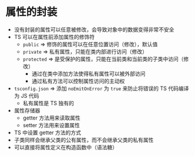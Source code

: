 # 属性的封装

- 没有封装的属性可以任意被修改，会导致对象中的数据变得非常不安全
- TS 可以在属性前添加属性的修饰符
  - `public` => 修饰的属性可以在任意位置访问（修改），默认值
  - `private` => 私有属性，只能在类内部进行访问（修改）
  - `protected` => 是受保护的属性，只能在当前类和当前类的子类中访问（修改）
    - 通过在类中添加方法使得私有属性可以被外部访问
    - 通过私有方法可以控制属性访问的主动权
- `tsconfig.json` => 添加 `noEmitOnError` 为 `true` 来防止将错误的 TS 代码编译为 JS 代码
  - 私有属性是 TS 独有的
- 属性存储器
  - getter 方法用来读取属性
  - setter 方法用来设置属性
- TS 中设置 getter 方法的方式
- 子类同样会继承父类的公有属性，而不会继承父类的私有属性
- 可以直接将属性定义在构造函数中（语法糖）
